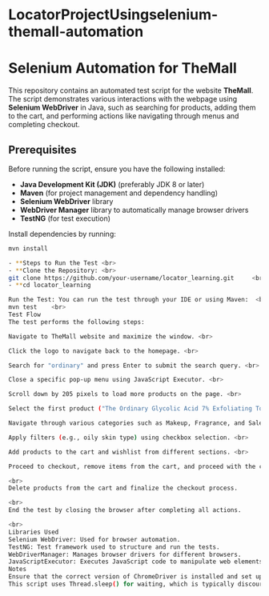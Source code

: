 # LocatorProjectUsingselenium-themall-automation
# Selenium Automation for TheMall

This repository contains an automated test script for the website **TheMall**. The script demonstrates various interactions with the webpage using **Selenium WebDriver** in Java, such as searching for products, adding them to the cart, and performing actions like navigating through menus and completing checkout.

## Prerequisites

Before running the script, ensure you have the following installed:
- **Java Development Kit (JDK)** (preferably JDK 8 or later)
- **Maven** (for project management and dependency handling)
- **Selenium WebDriver** library
- **WebDriver Manager** library to automatically manage browser drivers
- **TestNG** (for test execution)
  
Install dependencies by running:

```bash
mvn install

- **Steps to Run the Test <br>
- **Clone the Repository: <br>
git clone https://github.com/your-username/locator_learning.git     <br>
- **cd locator_learning

Run the Test: You can run the test through your IDE or using Maven:  <br>
mvn test    <br>
Test Flow
The test performs the following steps:

Navigate to TheMall website and maximize the window. <br>

Click the logo to navigate back to the homepage. <br>

Search for "ordinary" and press Enter to submit the search query. <br>

Close a specific pop-up menu using JavaScript Executor. <br>

Scroll down by 205 pixels to load more products on the page. <br>

Select the first product ("The Ordinary Glycolic Acid 7% Exfoliating Toner 100ml") and add it to the cart. <br>

Navigate through various categories such as Makeup, Fragrance, and Sale. <br>

Apply filters (e.g., oily skin type) using checkbox selection. <br>

Add products to the cart and wishlist from different sections. <br>

Proceed to checkout, remove items from the cart, and proceed with the checkout process.

<br>
Delete products from the cart and finalize the checkout process.

<br>
End the test by closing the browser after completing all actions.

<br>
Libraries Used
Selenium WebDriver: Used for browser automation.
TestNG: Test framework used to structure and run the tests.
WebDriverManager: Manages browser drivers for different browsers.
JavaScriptExecutor: Executes JavaScript code to manipulate web elements and perform actions like scrolling or hiding elements.
Notes
Ensure that the correct version of ChromeDriver is installed and set up by WebDriverManager.
This script uses Thread.sleep() for waiting, which is typically discouraged for production tests but is used here for simplicity. Consider replacing it with explicit waits for better test performance.


